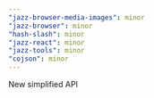 ```yaml
---
"jazz-browser-media-images": minor
"jazz-browser": minor
"hash-slash": minor
"jazz-react": minor
"jazz-tools": minor
"cojson": minor
---
```


New simplified API
